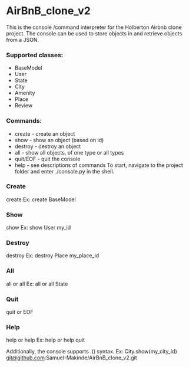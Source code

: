 # AirBnB_clone_v2
This is the console /command interpreter for the Holberton Airbnb clone project. The console can be used to store objects in and retrieve objects from a JSON.

### Supported classes:
* BaseModel
* User
* State
* City
* Amenity
* Place
* Review
### Commands:
* create - create an object
* show - show an object (based on id)
* destroy - destroy an object
* all - show all objects, of one type or all types
* quit/EOF - quit the console
* help - see descriptions of commands
To start, navigate to the project folder and enter ./console.py in the shell.

### Create
create <class name> Ex: create BaseModel

### Show
show <class name> <object id> Ex: show User my_id

### Destroy
destroy <class name> <object id> Ex: destroy Place my_place_id

### All
all or all <class name> Ex: all or all State

### Quit
quit or EOF

### Help
help or help <command> Ex: help or help quit

Additionally, the console supports <class name>.<command>(<parameters>) syntax. Ex: City.show(my_city_id)
git@github.com:Samuel-Makinde/AirBnB_clone_v2.git
